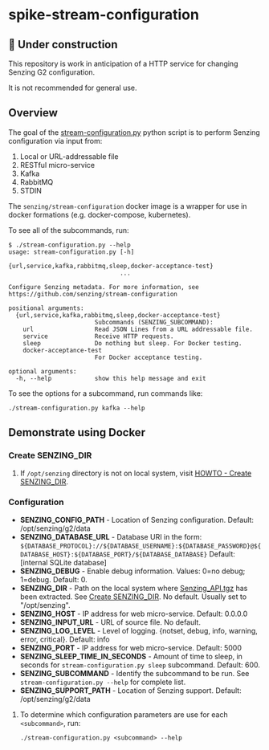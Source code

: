 # spike-stream-configuration

## :construction: Under construction

This repository is work in anticipation of a HTTP service for changing Senzing G2 configuration.

It is not recommended for general use.

## Overview

The goal of the [stream-configuration.py](stream-configuration.py) python script is to perform Senzing configuration via input from:

1. Local or URL-addressable file
1. RESTful micro-service
1. Kafka
1. RabbitMQ
1. STDIN

The `senzing/stream-configuration` docker image is a wrapper for use in docker formations (e.g. docker-compose, kubernetes).

To see all of the subcommands, run:

```console
$ ./stream-configuration.py --help
usage: stream-configuration.py [-h]
                               {url,service,kafka,rabbitmq,sleep,docker-acceptance-test}
                               ...

Configure Senzing metadata. For more information, see
https://github.com/senzing/stream-configuration

positional arguments:
  {url,service,kafka,rabbitmq,sleep,docker-acceptance-test}
                        Subcommands (SENZING_SUBCOMMAND):
    url                 Read JSON Lines from a URL addressable file.
    service             Receive HTTP requests.
    sleep               Do nothing but sleep. For Docker testing.
    docker-acceptance-test
                        For Docker acceptance testing.

optional arguments:
  -h, --help            show this help message and exit
```

To see the options for a subcommand, run commands like:

```console
./stream-configuration.py kafka --help
```

## Demonstrate using Docker

### Create SENZING_DIR

1. If `/opt/senzing` directory is not on local system, visit
   [HOWTO - Create SENZING_DIR](https://github.com/Senzing/knowledge-base/blob/master/HOWTO/create-senzing-dir.md).

### Configuration

* **SENZING_CONFIG_PATH** -
  Location of Senzing configuration.
  Default: /opt/senzing/g2/data
* **SENZING_DATABASE_URL** -
  Database URI in the form: `${DATABASE_PROTOCOL}://${DATABASE_USERNAME}:${DATABASE_PASSWORD}@${DATABASE_HOST}:${DATABASE_PORT}/${DATABASE_DATABASE}`
  Default:  [internal SQLite database]
* **SENZING_DEBUG** -
  Enable debug information. Values: 0=no debug; 1=debug.
  Default: 0.
* **SENZING_DIR** -
  Path on the local system where
  [Senzing_API.tgz](https://s3.amazonaws.com/public-read-access/SenzingComDownloads/Senzing_API.tgz)
  has been extracted.
  See [Create SENZING_DIR](#create-senzing_dir).
  No default.
  Usually set to "/opt/senzing".
* **SENZING_HOST** -
  IP address for web micro-service.
  Default: 0.0.0.0
* **SENZING_INPUT_URL** -
  URL of source file.
  No default.
* **SENZING_LOG_LEVEL** -
  Level of logging. {notset, debug, info, warning, error, critical}.
  Default: info
* **SENZING_PORT** -
  IP address for web micro-service.
  Default: 5000
* **SENZING_SLEEP_TIME_IN_SECONDS** -
  Amount of time to sleep, in seconds for `stream-configuration.py sleep` subcommand.
  Default: 600.
* **SENZING_SUBCOMMAND** -
  Identify the subcommand to be run. See `stream-configuration.py --help` for complete list.
* **SENZING_SUPPORT_PATH** -
  Location of Senzing support.
  Default: /opt/senzing/g2/data


1. To determine which configuration parameters are use for each `<subcommand>`, run:

    ```console
    ./stream-configuration.py <subcommand> --help
    ```
